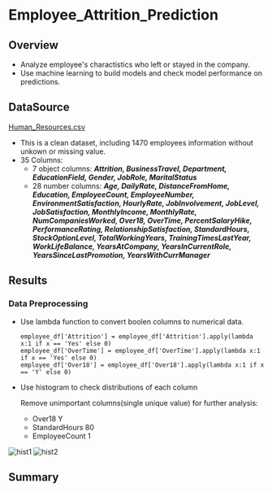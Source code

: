 # Employee_Attrition_Prediction
## Overview 
   - Analyze employee's charactistics who left or stayed in the company.
   - Use machine learning to build models and check model performance on predictions. 

## DataSource
   [Human_Resources.csv](https://github.com/CelineWW/Employee_Attrition_Prediction/blob/main/Human_Resources.csv)
   - This is a clean dataset, including 1470 employees information without unkown or missing value.
   - 35 Columns: 
      - 7 object columns: ***Attrition, BusinessTravel, Department, EducationField, Gender, JobRole, MaritalStatus***
      - 28 number columns: ***Age, DailyRate, DistanceFromHome, Education, EmployeeCount, EmployeeNumber, EnvironmentSatisfaction, HourlyRate, JobInvolvement, JobLevel, JobSatisfaction, MonthlyIncome, MonthlyRate, NumCompaniesWorked, Over18, OverTime, PercentSalaryHike, PerformanceRating, RelationshipSatisfaction, StandardHours, StockOptionLevel, TotalWorkingYears, TrainingTimesLastYear, WorkLifeBalance, YearsAtCompany, YearsInCurrentRole, YearsSinceLastPromotion, YearsWithCurrManager***
   
## Results
### Data Preprocessing
   - Use lambda function to convert boolen columns to numerical data.
      ```
      employee_df['Attrition'] = employee_df['Attrition'].apply(lambda x:1 if x == 'Yes' else 0)
      employee_df['OverTime'] = employee_df['OverTime'].apply(lambda x:1 if x == 'Yes' else 0)
      employee_df['Over18'] = employee_df['Over18'].apply(lambda x:1 if x == 'Y' else 0)
      ```
   - Use histogram to check distributions of each column
     
     Remove unimportant columns(single unique value) for further analysis:
     - Over18 Y
     - StandardHours 80
     - EmployeeCount 1
     
   ![hist1](https://user-images.githubusercontent.com/105877888/233159024-cf27cc13-8bba-4933-861b-34b56d7ec0cb.png)
   ![hist2](https://user-images.githubusercontent.com/105877888/233159087-ed33fdbd-8398-4b30-96f8-704bcebe775d.png)

   


## Summary
